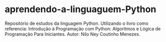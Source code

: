 # aprendendo-a-linguaguem-Python
Repositório de estudos da linguagem Python. Utilizando o livro como referencia:  Introdução à Programação com Python: Algoritmos e Lógica de Programação Para Iniciantes. Autor: Nilo Ney Coutinho Menezes. 
